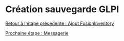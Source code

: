 # Création sauvegarde GLPI

[Retour à l'étape précédente : Ajout FusionInventory](https://github.com/kevinguyodo/Linux-deuxieme-annee/blob/main/TP1/Ajout%20FusionInventory.md)

[Prochaine étape : Messagerie](https://github.com/kevinguyodo/Linux-deuxieme-annee/blob/main/TP1/Messagerie.md)
